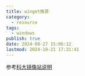 ```yaml
---
title: winget换源
category:
  - resource
tags:
  - windows
publish: true
date: 2024-08-27 15:06:12
lastmod: 2024-10-21 17:31:41
---
```


参考[科大镜像站说明](https://mirrors.ustc.edu.cn/help/winget-source.html)
